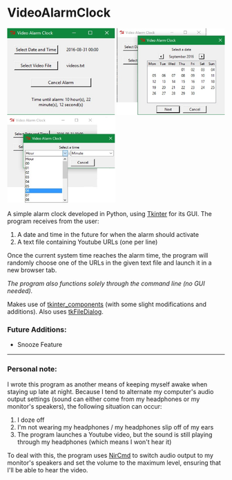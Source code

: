 # VideoAlarmClock

<img src="https://github.com/AYWG/VideoAlarmClock/blob/master/img/VAC1.jpg" alt="VAC Screenshot 1" width="250" height="200">
<img src="https://github.com/AYWG/VideoAlarmClock/blob/master/img/VAC2.jpg" alt="VAC Screenshot 2" width="250" height="200">
<img src="https://github.com/AYWG/VideoAlarmClock/blob/master/img/VAC3.jpg" alt="VAC Screenshot 3" width="250" height="200">

A simple alarm clock developed in Python, using [Tkinter](https://wiki.python.org/moin/TkInter) for its GUI.
The program receives from the user:

1. A date and time in the future for when the alarm should activate
2. A text file containing Youtube URLs (one per line)

Once the current system time reaches the alarm time, the program will randomly choose one of the URLs in the given text file and launch it in a new browser tab.

*The program also functions solely through the command line (no GUI needed).*

Makes use of [tkinter_components](https://github.com/moshekaplan/tkinter_components) (with some slight modifications and additions). Also uses [tkFileDialog](http://tkinter.unpythonic.net/wiki/tkFileDialog).

### Future Additions:

- Snooze Feature

---

### Personal note:
I wrote this program as another means of keeping myself awake when staying up late at night. Because I tend to alternate my computer's audio output settings 
(sound can either come from my headphones or my monitor's speakers), the following situation can occur:

1. I doze off
2. I'm not wearing my headphones / my headphones slip off of my ears
3. The program launches a Youtube video, but the sound is still playing through my headphones (which means I won't hear it)

To deal with this, the program uses [NirCmd](http://www.nirsoft.net/utils/nircmd.html) to switch audio output to my monitor's speakers and set the volume to the maximum level, ensuring that I'll be able to hear the video.

